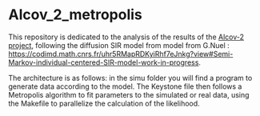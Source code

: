 # Alcov_2_metropolis
This repository is dedicated to the analysis of the results of the [Alcov-2 project](https://www.cnrs.fr/fr/alcov2-une-enquete-de-grande-ampleur-pour-letude-de-la-transmission-de-sars-cov2-au-sein-des-foyers), following the diffusion SIR model from model from G.Nuel : https://codimd.math.cnrs.fr/uhr5RMapRDKyiRhf7eJnkg?view#Semi-Markov-individual-centered-SIR-model-work-in-progress.

The architecture is as follows: in the simu folder you will find a program to generate data according to the model.
The Keystone file then follows a Metropolis algorithm to fit parameters to the simulated or real data, using the Makefile to parallelize the calculation of the likelihood.
